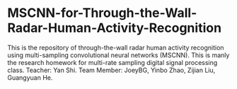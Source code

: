 # MSCNN-for-Through-the-Wall-Radar-Human-Activity-Recognition
This is the repository of through-the-wall radar human activity recognition using multi-sampling convolutional neural networks (MSCNN). This is manly the research homework for multi-rate sampling digital signal processing class. Teacher: Yan Shi. Team Member: JoeyBG, Yinbo Zhao, Zijian Liu, Guangyuan He.
